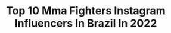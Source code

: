 ---
title: Top 10 Mma Fighters Instagram Influencers In Brazil In 2022
description: >-
  Find top mma fighters Instagram influencers in Brazil in 2022. Most popular hashtags: #mma #jiujitsu #brasil #ufc.
platform: Instagram
hits: 26
text_top: Discover the best Instagram influencers on inBeat.
text_bottom: Our search engine holds 26 Instagram influencers like this in Brazil for you to collaborate.
profiles:
  - username: "pantoja_oficial"
    fullname: >-
      Alexandre Pantoja
    bio: >-
      Family first MMA Fighter - Brazilian Fighter UFC flyweight division @pantojamma #arraialdocabo www.alexandrepantoja.com.br
    location: "Brazil"
    followers: 13822
    engagement: 610
    commentsToLikes: 0.069154
    id: ck5c9718uawb60i11rx56w96w
    verified: true
    hashtags: "#arraialdocabo, #ufcfighter, #muaythai, #mma"
  - username: "raonibarcelos_ufc"
    fullname: >-
      Raoni Barcelos
    bio: >-
      Lutador do UFC categoria galo 61kg bantamweight 135lbs Cartel:16-1 Professional MMA fighter Parcerias e contato: raonibarcelosufc@gmail.com
    location: "Brazil"
    followers: 25829
    engagement: 480
    commentsToLikes: 0.049115
    id: ck5c89w9q91uo0i11u3i8r776
    verified: false
    hashtags: "#ufc, #vit, #refitrefinaria, #usinadecampe"
  - username: "erinherle"
    fullname: >-
      Erin Herle
    bio: >-
      founder @submitthestigma athlete @hyperfly 🥊 amateur mma fighter 1-0 🥋 jiu jitsu black belt 🧠 mental health advocate email for seminars⬇️
    location: "Brazil"
    followers: 23114
    engagement: 308
    commentsToLikes: 0.037128
    id: ck5q1l7y9bith0i118y1w1sco
    verified: false
    hashtags: "#birthdaygirl, #hyperfly, #ycth, #youcantteachheart"
  - username: "alissonbarbosamma"
    fullname: >-
      Alisson Barbosa 🇧🇷
    bio: >-
      Pro MMA Fighter 18 wins | 14 submissions | 4 TKO BJJ Black Belt From Fortaleza 📍Phuket - @tigermuaythai 🇹🇭 ▪️Manager: @hercules_hlrsports 🇧🇷🇺🇸
    location: "Brazil"
    followers: 5671
    engagement: 544
    commentsToLikes: 0.119310
    id: ck9wfd4zzoc220j78454sv921
    verified: false
    hashtags: "#tigermuaythai, #jiujitsu, #china, #mma"
  - username: "patrickypitbull"
    fullname: >-
      patrickypitbull
    bio: >-
      Brazilian 🇧🇷 MMA fighter in Bellator
    location: "Brazil"
    followers: 56695
    engagement: 269
    commentsToLikes: 0.050977
    id: ck55p3fb39q3o0i11ebozo7vn
    verified: true
    hashtags: "#bellator, #mma, #tbt, #ko"
  - username: "makhmud_muradov"
    fullname: >-
      Makhmud “Mach” Muradov
    bio: >-
      UFC Middleweight Fighter 🇺🇿🇨🇿 First MMA Fighter TMT
    location: "Brazil"
    followers: 1016200
    engagement: 469
    commentsToLikes: 0.022681
    id: ck134p8srxj8m0i191xvdhngv
    verified: false
    hashtags: "#uzbek, #poland, #fight, #ready"
  - username: "marcinheld"
    fullname: >-
      Marcin Held
    bio: >-
      Pro MMA fighter (26-7) BJJ Black Belt (2nd Degree) Medicals by @multi_med CBD products by @newgardenlab -20% code: marcin20 Sportswear by @ground_game
    location: "Brazil"
    followers: 23243
    engagement: 213
    commentsToLikes: 0.008022
    id: ck15ts8wqjmra0i190yy41g9m
    verified: true
    hashtags: "#multimedwarszawa, #stayfocused, #fizjoterapia, #sportsman"
  - username: "gabigarciaofficial"
    fullname: >-
      Gabi Garcia
    bio: >-
      📍Ca 🇺🇸 Black Belt 3 degree 9x World Champion black belt🥇 11x Pan-American 🥇 8x world champion pro🥇 4 X ADCC cham🥇 MMA fighter 6-0 Hall of Fame🏆
    location: "Brazil"
    followers: 422170
    engagement: 81
    commentsToLikes: 0.017699
    id: ckaos66ezq9tz0i78fpc524yk
    verified: true
    hashtags: "#jiujitsu, #alliancebjj, #allianceeastvale, #repost"
  - username: "cesinha_almeida"
    fullname: >-
      Cesinha Almeida
    bio: >-
      Cesar Almeida Kickboxing and MMA fighter👊🏾 Corinthians MMA WGP Champion🏆🥇 #wgp #Glorykickboxing World Champion WKN Sk Middleweight 46-7-1 (W-L-D) 27
    location: "Brazil"
    followers: 8194
    engagement: 761
    commentsToLikes: 0.065854
    id: ck6tmqtq28cp50j71mz0c154f
    verified: false
    hashtags: "#sempreemp, #repost, #boxing, #glory"
  - username: "leozadanogueira"
    fullname: >-
      Leozada Nogueira
    bio: >-
      ▪️Team @alexandre_pequeno #1 ☝🏻 ▪️Profissional MMA Fighter 👊🏻👊🏻 ▪️Grappling World Champ 🌍🏆 ▪️Brazilian Champ 🏆 ▪️ADCC Champ 🏆 ▪️Rio 💎❤️ 📍🇧🇷
    location: "Brazil"
    followers: 5897
    engagement: 622
    commentsToLikes: 0.039335
    id: ckaortrflopo60i78kx2rad7j
    verified: false
    hashtags: "#mma, #lutalivre, #grappling, #brasil"
---